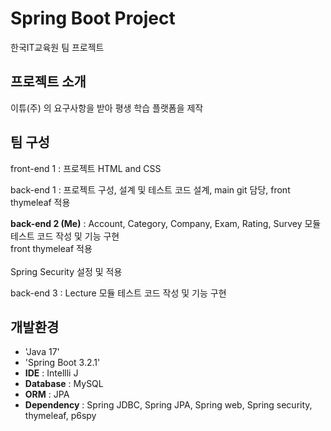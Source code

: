 # Spring Boot Project

한국IT교육원 팀 프로젝트


## 프로젝트 소개

이튜(주) 의 요구사항을 받아 평생 학습 플랫폼을 제작

## 팀 구성

front-end 1 : 프로젝트 HTML and CSS

back-end 1 : 프로젝트 구성, 설계 및 테스트 코드 설계, main git 담당, front thymeleaf 적용

**back-end 2 (Me)** : Account, Category, Company, Exam, Rating, Survey 모듈 테스트 코드 작성 및 기능 구현<br/>
                      front thymeleaf 적용<br/>                      
                      Spring Security 설정 및 적용
                      
back-end 3 : Lecture 모듈 테스트 코드 작성 및 기능 구현


## 개발환경
- 'Java 17'
- 'Spring Boot 3.2.1'
- **IDE** : Intellli J
- **Database** : MySQL
- **ORM** : JPA
- **Dependency** : Spring JDBC, Spring JPA, Spring web, Spring security, thymeleaf, p6spy
